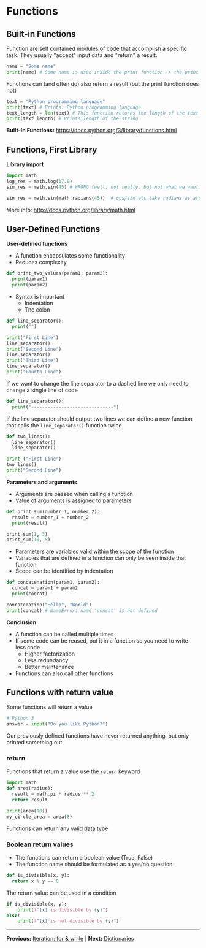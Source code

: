 # Functions

## Built-in Functions

Function are self contained modules of code that accomplish a specific task. They usually "accept" input data and "return" a result.

```python
name = "Some name"
print(name) # Some name is used inside the print function -> the print function accepts the input and prints it to the console
```

Functions can (and often do) also return a result (but the print function does not)

```python
text = "Python programming language"
print(text) # Prints: Python programming language
text_length = len(text) # This function returns the length of the text
print(text_length) # Prints length of the string
```

**Built-In Functions:** https://docs.python.org/3/library/functions.html

## Functions, First Library

**Library import**

```python
import math
log_res = math.log(17.0)
sin_res = math.sin(45) # WRONG (well, not really, but not what we want)

sin_res = math.sin(math.radians(45))  # cos/sin etc take radians as arguments -> conversion from degree to radians necessary
```

More info: http://docs.python.org/library/math.html

## User-Defined Functions

**User-defined functions**

- A function encapsulates some functionality
- Reduces complexity

```python
def print_two_values(param1, param2):
  print(param1)
  print(param2)
```

- Syntax is important
  - Indentation
  - The colon

```python
def line_separator():
  print("")

print("First Line")
line_separator()
print("Second Line")
line_separator()
print("Third Line")
line_separator()
print("Fourth Line")
```

If we want to change the line separator to a dashed line we only need to change a single line of code

```python
def line_separator():
  print("------------------------------")
```

If the line separator should output two lines we can define a new function that calls the `line_separator()` function twice

```python
def two_lines():
  line_separator()
  line_separator()

print ("First Line")
two_lines()
print("Second Line")
```

**Parameters and arguments**

- Arguments are passed when calling a function
- Value of arguments is assigned to parameters

```python
def print_sum(number_1, number_2):
  result = number_1 + number_2
  print(result)

print_sum(1, 3)
print_sum(10, 5)
```

- Parameters are variables valid within the scope of the function
- Variables that are defined in a function can only be seen inside that function
- Scope can be identified by indentation

```python
def concatenation(param1, param2):
  concat = param1 + param2
  print(concat)

concatenation("Hello", "World")
print(concat) # NameError: name 'concat' is not defined
```

**Conclusion**

- A function can be called multiple times
- If some code can be reused, put it in a function so you need to write less code
  - Higher factorization
  - Less redundancy
  - Better maintenance
- Functions can also call other functions

## Functions with return value

Some functions will return a value

```python
# Python 3
answer = input("Do you like Python?")
```

Our previously defined functions have never returned anything, but only printed something out

### return

Functions that return a value use the `return` keyword

```python
import math
def area(radius):
  result = math.pi * radius ** 2
  return result

print(area(10))
my_circle_area = area(8)
```

Functions can return any valid data type

### Boolean return values

- The functions can return a boolean value (True, False)
- The function name should be formulated as a yes/no question

```python
def is_divisible(x, y):
  return x % y == 0
```

The return value can be used in a condition

```python
if is_divisible(x, y):
    print(f"{x} is divisible by {y}")
else:
    print(f"{x} is not divisible by {y}")
```

______________________________________________________________________

**Previous:** [Iteration: for & while](03_07_iteration_for_while.md) | **Next:** [Dictionaries](03_09_dictionaries.md)
